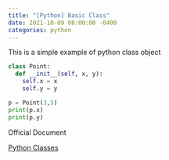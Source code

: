 ```yaml
---
title: "[Python] Basic Class"
date: 2021-10-09 08:00:00 -0400
categories: python
---
```


This is a simple example of python class object

```python
class Point:
  def __init__(self, x, y):
    self.x = x
    self.y = y

p = Point(3,5)
print(p.x)
print(p.y)
```

Official Document

<a href="https://docs.python.org/3/tutorial/classes.html" target="_blank">Python Classes</a>